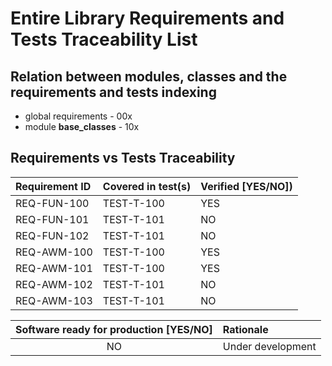 # Entire Library Requirements and Tests Traceability List

## Relation between modules, classes and the requirements and tests indexing

* global requirements - 00x
* module **base_classes** - 10x

## Requirements vs Tests Traceability

| **Requirement ID** | **Covered in test(s)** | **Verified \[YES/NO\]**) |
| :----------------- | :--------------------- | :----------------------- |
| REQ-FUN-100        | TEST-T-100             | YES                      |
| REQ-FUN-101        | TEST-T-101             | NO                       |
| REQ-FUN-102        | TEST-T-101             | NO                       |
| REQ-AWM-100        | TEST-T-100             | YES                      |
| REQ-AWM-101        | TEST-T-100             | YES                      |
| REQ-AWM-102        | TEST-T-101             | NO                       |
| REQ-AWM-103        | TEST-T-101             | NO                       |

| **Software ready for production \[YES/NO\]** | **Rationale**                 |
| :------------------------------------------: | :---------------------------- |
| NO                                           | Under development             |
